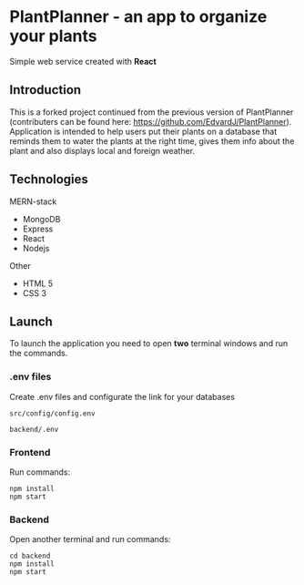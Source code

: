 # PlantPlanner - an app to organize your plants

Simple web service created with **React**
## Introduction

This is a forked project continued from the previous version of PlantPlanner (contributers can be found here: https://github.com/EdvardJ/PlantPlanner). Application is intended to help users put their plants on a database that reminds them to water the plants at the right time, gives them info about the plant and also displays local and foreign weather.

## Technologies

MERN-stack
- MongoDB
- Express
- React
- Nodejs

Other
- HTML 5
- CSS 3

## Launch

To launch the application you need to open **two** terminal windows and run the commands.

### .env files

Create .env files and configurate the link for your databases

`src/config/config.env`


`backend/.env`


### Frontend

Run commands: 
```
npm install
npm start
```
### Backend
Open another terminal and run commands:
```
cd backend
npm install
npm start
```
